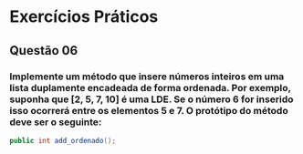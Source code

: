 # Exercícios Práticos
## Questão 06

### Implemente um método que insere números inteiros em uma lista duplamente encadeada de forma ordenada. Por exemplo, suponha que [2, 5, 7, 10] é uma LDE. Se o número 6 for inserido isso ocorrerá entre os elementos 5 e 7. O protótipo do método deve ser o seguinte:

```java
public int add_ordenado();
